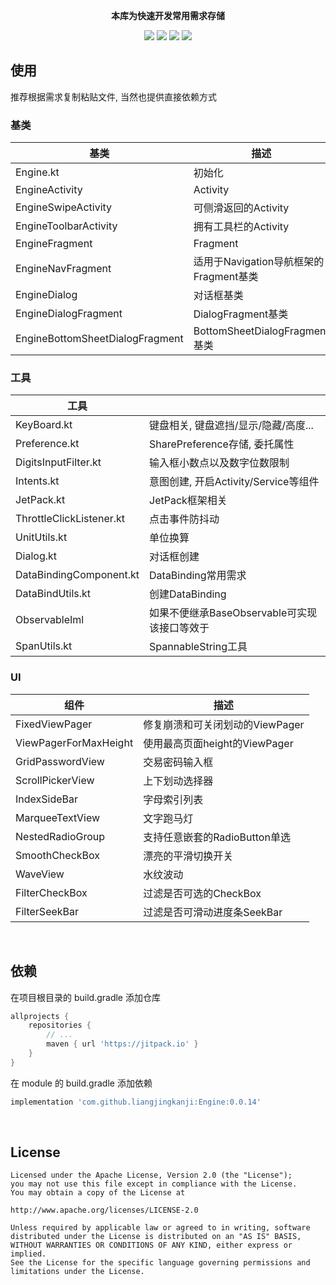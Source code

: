 
<p align="center"><strong>本库为快速开发常用需求存储</strong></p>

<p align="center">
<a href="https://jitpack.io/#liangjingkanji/Engine"><img src="https://jitpack.io/v/liangjingkanji/Engine.svg"/></a>
<img src="https://img.shields.io/badge/language-kotlin-orange.svg"/>
<img src="https://img.shields.io/badge/license-Apache-blue"/>
<a href="https://jq.qq.com/?_wv=1027&k=vWsXSNBJ"><img src="https://img.shields.io/badge/QQ群-752854893-blue"/></a>
</p>

## 使用

推荐根据需求复制粘贴文件, 当然也提供直接依赖方式

### 基类

| 基类 | 描述 |
|-|-|
| Engine.kt | 初始化 |
| EngineActivity | Activity |
| EngineSwipeActivity | 可侧滑返回的Activity |
| EngineToolbarActivity | 拥有工具栏的Activity |
| EngineFragment | Fragment |
| EngineNavFragment | 适用于Navigation导航框架的Fragment基类 |
| EngineDialog | 对话框基类 |
| EngineDialogFragment | DialogFragment基类 |
| EngineBottomSheetDialogFragment | BottomSheetDialogFragment基类 |

### 工具

| 工具                     |                                      |
| ------------------------ | ------------------------------------ |
| KeyBoard.kt              | 键盘相关, 键盘遮挡/显示/隐藏/高度...       |
| Preference.kt            | SharePreference存储, 委托属性                  |
| DigitsInputFilter.kt     | 输入框小数点以及数字位数限制                     |
| Intents.kt               | 意图创建, 开启Activity/Service等组件 |
| JetPack.kt               | JetPack框架相关                      |
| ThrottleClickListener.kt | 点击事件防抖动                       |
| UnitUtils.kt             | 单位换算                             |
| Dialog.kt                | 对话框创建                           |
| DataBindingComponent.kt  | DataBinding常用需求                  |
| DataBindUtils.kt         | 创建DataBinding                      |
| ObservableIml            | 如果不便继承BaseObservable可实现该接口等效于   |
| SpanUtils.kt            | SpannableString工具   |

### UI

| 组件 | 描述 |
|-|-|
| FixedViewPager | 修复崩溃和可关闭划动的ViewPager |
| ViewPagerForMaxHeight | 使用最高页面height的ViewPager |
| GridPasswordView | 交易密码输入框 |
| ScrollPickerView | 上下划动选择器 |
| IndexSideBar | 字母索引列表 |
| MarqueeTextView | 文字跑马灯 |
| NestedRadioGroup | 支持任意嵌套的RadioButton单选 |
| SmoothCheckBox | 漂亮的平滑切换开关 |
| WaveView | 水纹波动 |
| FilterCheckBox | 过滤是否可选的CheckBox |
| FilterSeekBar | 过滤是否可滑动进度条SeekBar |

<br>

## 依赖

在项目根目录的 build.gradle 添加仓库

```groovy
allprojects {
    repositories {
        // ...
        maven { url 'https://jitpack.io' }
    }
}
```

在 module 的 build.gradle 添加依赖

```groovy
implementation 'com.github.liangjingkanji:Engine:0.0.14'
```

<br>

## License

```
Licensed under the Apache License, Version 2.0 (the "License");
you may not use this file except in compliance with the License.
You may obtain a copy of the License at

http://www.apache.org/licenses/LICENSE-2.0

Unless required by applicable law or agreed to in writing, software
distributed under the License is distributed on an "AS IS" BASIS,
WITHOUT WARRANTIES OR CONDITIONS OF ANY KIND, either express or implied.
See the License for the specific language governing permissions and
limitations under the License.
```